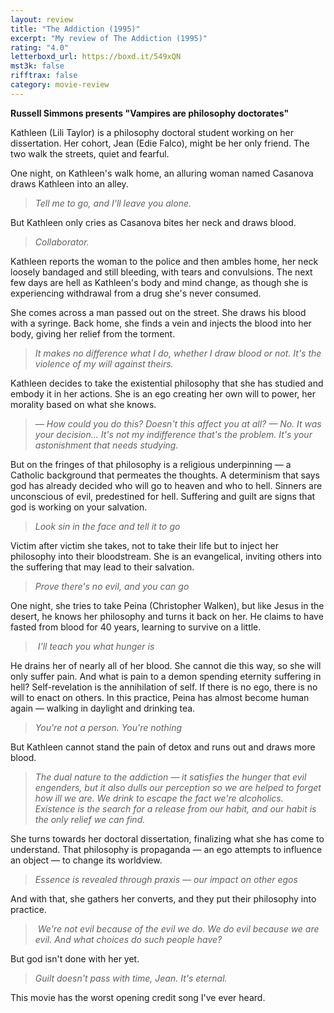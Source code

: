 ```yaml
---
layout: review
title: "The Addiction (1995)"
excerpt: "My review of The Addiction (1995)"
rating: "4.0"
letterboxd_url: https://boxd.it/549xQN
mst3k: false
rifftrax: false
category: movie-review
---
```


<b>Russell Simmons presents "Vampires are philosophy doctorates"</b>

Kathleen (Lili Taylor) is a philosophy doctoral student working on her dissertation. Her cohort, Jean (Edie Falco), might be her only friend. The two walk the streets, quiet and fearful.

One night, on Kathleen's walk home, an alluring woman named Casanova draws Kathleen into an alley.

<blockquote><i>Tell me to go, and I'll leave you alone.</i></blockquote>

But Kathleen only cries as Casanova bites her neck and draws blood.

<blockquote><i>Collaborator.</i></blockquote>

Kathleen reports the woman to the police and then ambles home, her neck loosely bandaged and still bleeding, with tears and convulsions. The next few days are hell as Kathleen's body and mind change, as though she is experiencing withdrawal from a drug she's never consumed.

She comes across a man passed out on the street. She draws his blood with a syringe. Back home, she finds a vein and injects the blood into her body, giving her relief from the torment.

<blockquote><i>It makes no difference what I do, whether I draw blood or not. It's the violence of my will against theirs.</i></blockquote>

Kathleen decides to take the existential philosophy that she has studied and embody it in her actions. She is an ego creating her own will to power, her morality based on what she knows.

<blockquote><i>— How could you do this? Doesn't this affect you at all?
</i><i>— No. It was your decision... It's not my indifference that's the problem. It's your astonishment that needs studying.</i></blockquote>

But on the fringes of that philosophy is a religious underpinning — a Catholic background that permeates the thoughts. A determinism that says god has already decided who will go to heaven and who to hell. Sinners are unconscious of evil, predestined for hell. Suffering and guilt are signs that god is working on your salvation.

<blockquote><i>Look sin in the face and tell it to go</i></blockquote>

Victim after victim she takes, not to take their life but to inject her philosophy into their bloodstream. She is an evangelical, inviting others into the suffering that may lead to their salvation.

<blockquote><i>Prove there's no evil, and you can go</i></blockquote>

One night, she tries to take Peina (Christopher Walken), but like Jesus in the desert, he knows her philosophy and turns it back on her. He claims to have fasted from blood for 40 years, learning to survive on a little.

<blockquote><i> I'll teach you what hunger is</i></blockquote>

He drains her of nearly all of her blood. She cannot die this way, so she will only suffer pain. And what is pain to a demon spending eternity suffering in hell? Self-revelation is the annihilation of self. If there is no ego, there is no will to enact on others. In this practice, Peina has almost become human again — walking in daylight and drinking tea.

<blockquote><i>You're not a person. You're nothing </i></blockquote>

But Kathleen cannot stand the pain of detox and runs out and draws more blood.

<blockquote><i>The dual nature to the addiction — it satisfies the hunger that evil engenders, but it also dulls our perception so we are helped to forget how ill we are. We drink to escape the fact we're alcoholics. Existence is the search for a release from our habit, and our habit is the only relief we can find.</i></blockquote>

She turns towards her doctoral dissertation, finalizing what she has come to understand. That philosophy is propaganda — an ego attempts to influence an object — to change its worldview.

<blockquote><i>Essence is revealed through praxis — our impact on other egos</i></blockquote>

And with that, she gathers her converts, and they put their philosophy into practice.

<blockquote><i> We're not evil because of the evil we do. We do evil because we are evil. And what choices do such people have?</i></blockquote>

But god isn't done with her yet.

<blockquote><i>Guilt doesn't pass with time, Jean. It's eternal.</i></blockquote>

This movie has the worst opening credit song I've ever heard.
